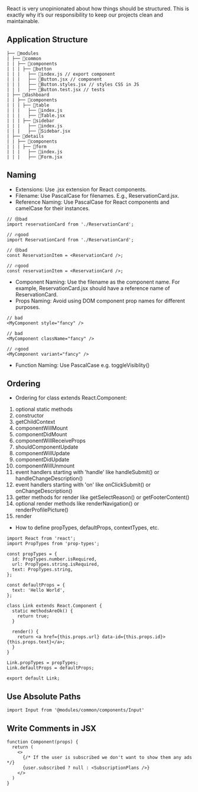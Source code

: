 React is very unopinionated about how things should be structured. This is exactly why it’s our responsibility to keep our projects clean and maintainable.

## Application Structure

```
├── 📂modules
| ├── 📂common
| | ├── 📂components
| | | ├── 📂button
| | |   ├── 📜index.js // export component
| | |   ├── 📜Button.jsx // component
| | |   ├── 📜Button.styles.jsx // styles CSS in JS
| | |   ├── 📜Button.test.jsx // tests
| ├── 📂dashboard
| | ├── 📂components
| | | ├── 📂table
| | |   ├── 📜index.js
| | |   ├── 📜Table.jsx
| | | ├── 📂sidebar
| | |   ├── 📜index.js
| | |   ├── 📜Sidebar.jsx
| ├── 📂details
| | ├── 📂components
| | | ├── 📂form
| | |   ├── 📜index.js
| | |   ├── 📜Form.jsx
```

## Naming

- Extensions: Use .jsx extension for React components.
- Filename: Use PascalCase for filenames. E.g., ReservationCard.jsx.
- Reference Naming: Use PascalCase for React components and camelCase for their instances.

```
// 😢bad
import reservationCard from './ReservationCard';

// 🔥good
import ReservationCard from './ReservationCard';

// 😢bad
const ReservationItem = <ReservationCard />;

// 🔥good
const reservationItem = <ReservationCard />;
```

- Component Naming: Use the filename as the component name. For example, ReservationCard.jsx should have a reference name of ReservationCard.
- Props Naming: Avoid using DOM component prop names for different purposes.

```
// bad
<MyComponent style="fancy" />

// bad
<MyComponent className="fancy" />

// 🔥good
<MyComponent variant="fancy" />
```

- Function Naming: Use PascalCase e.g. toggleVisiblity()

## Ordering

- Ordering for class extends React.Component:

1. optional static methods
2. constructor
3. getChildContext
4. componentWillMount
5. componentDidMount
6. componentWillReceiveProps
7. shouldComponentUpdate
8. componentWillUpdate
9. componentDidUpdate
10. componentWillUnmount
11. event handlers starting with 'handle' like handleSubmit() or handleChangeDescription()
12. event handlers starting with 'on' like onClickSubmit() or onChangeDescription()
13. getter methods for render like getSelectReason() or getFooterContent()
14. optional render methods like renderNavigation() or renderProfilePicture()
15. render

- How to define propTypes, defaultProps, contextTypes, etc.

```
import React from 'react';
import PropTypes from 'prop-types';

const propTypes = {
  id: PropTypes.number.isRequired,
  url: PropTypes.string.isRequired,
  text: PropTypes.string,
};

const defaultProps = {
  text: 'Hello World',
};

class Link extends React.Component {
  static methodsAreOk() {
    return true;
  }

  render() {
    return <a href={this.props.url} data-id={this.props.id}>{this.props.text}</a>;
  }
}

Link.propTypes = propTypes;
Link.defaultProps = defaultProps;

export default Link;
```

## Use Absolute Paths

```
import Input from '@modules/common/components/Input'
```

## Write Comments in JSX

```
function Component(props) {
  return (
    <>
      {/* If the user is subscribed we don't want to show them any ads */}
      {user.subscribed ? null : <SubscriptionPlans />}
    </>
  )
}
```
